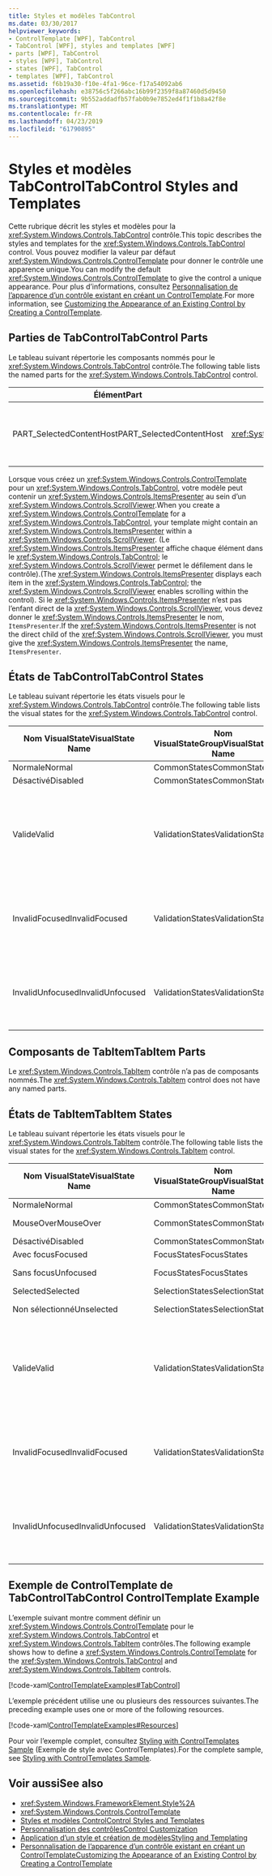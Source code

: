 ```yaml
---
title: Styles et modèles TabControl
ms.date: 03/30/2017
helpviewer_keywords:
- ControlTemplate [WPF], TabControl
- TabControl [WPF], styles and templates [WPF]
- parts [WPF], TabControl
- styles [WPF], TabControl
- states [WPF], TabControl
- templates [WPF], TabControl
ms.assetid: f6b19a30-f10e-4fa1-96ce-f17a54092ab6
ms.openlocfilehash: e38756c5f266abc16b99f2359f8a87460d5d9450
ms.sourcegitcommit: 9b552addadfb57fab0b9e7852ed4f1f1b8a42f8e
ms.translationtype: MT
ms.contentlocale: fr-FR
ms.lasthandoff: 04/23/2019
ms.locfileid: "61790895"
---
```

# <a name="tabcontrol-styles-and-templates"></a><span data-ttu-id="87230-102">Styles et modèles TabControl</span><span class="sxs-lookup"><span data-stu-id="87230-102">TabControl Styles and Templates</span></span>
<span data-ttu-id="87230-103">Cette rubrique décrit les styles et modèles pour la <xref:System.Windows.Controls.TabControl> contrôle.</span><span class="sxs-lookup"><span data-stu-id="87230-103">This topic describes the styles and templates for the <xref:System.Windows.Controls.TabControl> control.</span></span> <span data-ttu-id="87230-104">Vous pouvez modifier la valeur par défaut <xref:System.Windows.Controls.ControlTemplate> pour donner le contrôle une apparence unique.</span><span class="sxs-lookup"><span data-stu-id="87230-104">You can modify the default <xref:System.Windows.Controls.ControlTemplate> to give the control a unique appearance.</span></span> <span data-ttu-id="87230-105">Pour plus d’informations, consultez [Personnalisation de l’apparence d’un contrôle existant en créant un ControlTemplate](customizing-the-appearance-of-an-existing-control.md).</span><span class="sxs-lookup"><span data-stu-id="87230-105">For more information, see [Customizing the Appearance of an Existing Control by Creating a ControlTemplate](customizing-the-appearance-of-an-existing-control.md).</span></span>  
  
## <a name="tabcontrol-parts"></a><span data-ttu-id="87230-106">Parties de TabControl</span><span class="sxs-lookup"><span data-stu-id="87230-106">TabControl Parts</span></span>  
 <span data-ttu-id="87230-107">Le tableau suivant répertorie les composants nommés pour le <xref:System.Windows.Controls.TabControl> contrôle.</span><span class="sxs-lookup"><span data-stu-id="87230-107">The following table lists the named parts for the <xref:System.Windows.Controls.TabControl> control.</span></span>  
  
|<span data-ttu-id="87230-108">Élément</span><span class="sxs-lookup"><span data-stu-id="87230-108">Part</span></span>|<span data-ttu-id="87230-109">Type</span><span class="sxs-lookup"><span data-stu-id="87230-109">Type</span></span>|<span data-ttu-id="87230-110">Description</span><span class="sxs-lookup"><span data-stu-id="87230-110">Description</span></span>|  
|-|-|-|  
|<span data-ttu-id="87230-111">PART_SelectedContentHost</span><span class="sxs-lookup"><span data-stu-id="87230-111">PART_SelectedContentHost</span></span>|<xref:System.Windows.Controls.ContentPresenter>|<span data-ttu-id="87230-112">L’objet qui représente le contenu d’actuellement sélectionné <xref:System.Windows.Controls.TabItem>.</span><span class="sxs-lookup"><span data-stu-id="87230-112">The object that shows the content of the currently selected <xref:System.Windows.Controls.TabItem>.</span></span>|  
  
 <span data-ttu-id="87230-113">Lorsque vous créez un <xref:System.Windows.Controls.ControlTemplate> pour un <xref:System.Windows.Controls.TabControl>, votre modèle peut contenir un <xref:System.Windows.Controls.ItemsPresenter> au sein d’un <xref:System.Windows.Controls.ScrollViewer>.</span><span class="sxs-lookup"><span data-stu-id="87230-113">When you create a <xref:System.Windows.Controls.ControlTemplate> for a <xref:System.Windows.Controls.TabControl>, your template might contain an <xref:System.Windows.Controls.ItemsPresenter> within a <xref:System.Windows.Controls.ScrollViewer>.</span></span> <span data-ttu-id="87230-114">(Le <xref:System.Windows.Controls.ItemsPresenter> affiche chaque élément dans le <xref:System.Windows.Controls.TabControl>; le <xref:System.Windows.Controls.ScrollViewer> permet le défilement dans le contrôle).</span><span class="sxs-lookup"><span data-stu-id="87230-114">(The <xref:System.Windows.Controls.ItemsPresenter> displays each item in the <xref:System.Windows.Controls.TabControl>; the <xref:System.Windows.Controls.ScrollViewer> enables scrolling within the control).</span></span>  <span data-ttu-id="87230-115">Si le <xref:System.Windows.Controls.ItemsPresenter> n’est pas l’enfant direct de la <xref:System.Windows.Controls.ScrollViewer>, vous devez donner le <xref:System.Windows.Controls.ItemsPresenter> le nom, `ItemsPresenter`.</span><span class="sxs-lookup"><span data-stu-id="87230-115">If the <xref:System.Windows.Controls.ItemsPresenter> is not the direct child of the <xref:System.Windows.Controls.ScrollViewer>, you must give the <xref:System.Windows.Controls.ItemsPresenter> the name, `ItemsPresenter`.</span></span>  
  
## <a name="tabcontrol-states"></a><span data-ttu-id="87230-116">États de TabControl</span><span class="sxs-lookup"><span data-stu-id="87230-116">TabControl States</span></span>  
 <span data-ttu-id="87230-117">Le tableau suivant répertorie les états visuels pour le <xref:System.Windows.Controls.TabControl> contrôle.</span><span class="sxs-lookup"><span data-stu-id="87230-117">The following table lists the visual states for the <xref:System.Windows.Controls.TabControl> control.</span></span>  
  
|<span data-ttu-id="87230-118">Nom VisualState</span><span class="sxs-lookup"><span data-stu-id="87230-118">VisualState Name</span></span>|<span data-ttu-id="87230-119">Nom VisualStateGroup</span><span class="sxs-lookup"><span data-stu-id="87230-119">VisualStateGroup Name</span></span>|<span data-ttu-id="87230-120">Description</span><span class="sxs-lookup"><span data-stu-id="87230-120">Description</span></span>|  
|----------------------|---------------------------|-----------------|  
|<span data-ttu-id="87230-121">Normale</span><span class="sxs-lookup"><span data-stu-id="87230-121">Normal</span></span>|<span data-ttu-id="87230-122">CommonStates</span><span class="sxs-lookup"><span data-stu-id="87230-122">CommonStates</span></span>|<span data-ttu-id="87230-123">État par défaut.</span><span class="sxs-lookup"><span data-stu-id="87230-123">The default state.</span></span>|  
|<span data-ttu-id="87230-124">Désactivé</span><span class="sxs-lookup"><span data-stu-id="87230-124">Disabled</span></span>|<span data-ttu-id="87230-125">CommonStates</span><span class="sxs-lookup"><span data-stu-id="87230-125">CommonStates</span></span>|<span data-ttu-id="87230-126">Le contrôle est désactivé.</span><span class="sxs-lookup"><span data-stu-id="87230-126">The control is disabled.</span></span>|  
|<span data-ttu-id="87230-127">Valide</span><span class="sxs-lookup"><span data-stu-id="87230-127">Valid</span></span>|<span data-ttu-id="87230-128">ValidationStates</span><span class="sxs-lookup"><span data-stu-id="87230-128">ValidationStates</span></span>|<span data-ttu-id="87230-129">Le contrôle utilise le <xref:System.Windows.Controls.Validation> classe et le <xref:System.Windows.Controls.Validation.HasError%2A?displayProperty=nameWithType> propriété jointe est `false`.</span><span class="sxs-lookup"><span data-stu-id="87230-129">The control uses the <xref:System.Windows.Controls.Validation> class and the <xref:System.Windows.Controls.Validation.HasError%2A?displayProperty=nameWithType> attached property is `false`.</span></span>|  
|<span data-ttu-id="87230-130">InvalidFocused</span><span class="sxs-lookup"><span data-stu-id="87230-130">InvalidFocused</span></span>|<span data-ttu-id="87230-131">ValidationStates</span><span class="sxs-lookup"><span data-stu-id="87230-131">ValidationStates</span></span>|<span data-ttu-id="87230-132">Le <xref:System.Windows.Controls.Validation.HasError%2A?displayProperty=nameWithType> propriété jointe est `true` a le contrôle a le focus.</span><span class="sxs-lookup"><span data-stu-id="87230-132">The <xref:System.Windows.Controls.Validation.HasError%2A?displayProperty=nameWithType> attached property is `true` has the control has focus.</span></span>|  
|<span data-ttu-id="87230-133">InvalidUnfocused</span><span class="sxs-lookup"><span data-stu-id="87230-133">InvalidUnfocused</span></span>|<span data-ttu-id="87230-134">ValidationStates</span><span class="sxs-lookup"><span data-stu-id="87230-134">ValidationStates</span></span>|<span data-ttu-id="87230-135">Le <xref:System.Windows.Controls.Validation.HasError%2A?displayProperty=nameWithType> propriété jointe est `true` a le contrôle n’a pas le focus.</span><span class="sxs-lookup"><span data-stu-id="87230-135">The <xref:System.Windows.Controls.Validation.HasError%2A?displayProperty=nameWithType> attached property is `true` has the control does not have focus.</span></span>|  
  
## <a name="tabitem-parts"></a><span data-ttu-id="87230-136">Composants de TabItem</span><span class="sxs-lookup"><span data-stu-id="87230-136">TabItem Parts</span></span>  
 <span data-ttu-id="87230-137">Le <xref:System.Windows.Controls.TabItem> contrôle n’a pas de composants nommés.</span><span class="sxs-lookup"><span data-stu-id="87230-137">The <xref:System.Windows.Controls.TabItem> control does not have any named parts.</span></span>  
  
## <a name="tabitem-states"></a><span data-ttu-id="87230-138">États de TabItem</span><span class="sxs-lookup"><span data-stu-id="87230-138">TabItem States</span></span>  
 <span data-ttu-id="87230-139">Le tableau suivant répertorie les états visuels pour le <xref:System.Windows.Controls.TabItem> contrôle.</span><span class="sxs-lookup"><span data-stu-id="87230-139">The following table lists the visual states for the <xref:System.Windows.Controls.TabItem> control.</span></span>  
  
|<span data-ttu-id="87230-140">Nom VisualState</span><span class="sxs-lookup"><span data-stu-id="87230-140">VisualState Name</span></span>|<span data-ttu-id="87230-141">Nom VisualStateGroup</span><span class="sxs-lookup"><span data-stu-id="87230-141">VisualStateGroup Name</span></span>|<span data-ttu-id="87230-142">Description</span><span class="sxs-lookup"><span data-stu-id="87230-142">Description</span></span>|  
|----------------------|---------------------------|-----------------|  
|<span data-ttu-id="87230-143">Normale</span><span class="sxs-lookup"><span data-stu-id="87230-143">Normal</span></span>|<span data-ttu-id="87230-144">CommonStates</span><span class="sxs-lookup"><span data-stu-id="87230-144">CommonStates</span></span>|<span data-ttu-id="87230-145">État par défaut.</span><span class="sxs-lookup"><span data-stu-id="87230-145">The default state.</span></span>|  
|<span data-ttu-id="87230-146">MouseOver</span><span class="sxs-lookup"><span data-stu-id="87230-146">MouseOver</span></span>|<span data-ttu-id="87230-147">CommonStates</span><span class="sxs-lookup"><span data-stu-id="87230-147">CommonStates</span></span>|<span data-ttu-id="87230-148">Le pointeur de souris est positionné sur le contrôle.</span><span class="sxs-lookup"><span data-stu-id="87230-148">The mouse pointer is positioned over the control.</span></span>|  
|<span data-ttu-id="87230-149">Désactivé</span><span class="sxs-lookup"><span data-stu-id="87230-149">Disabled</span></span>|<span data-ttu-id="87230-150">CommonStates</span><span class="sxs-lookup"><span data-stu-id="87230-150">CommonStates</span></span>|<span data-ttu-id="87230-151">Le contrôle est désactivé.</span><span class="sxs-lookup"><span data-stu-id="87230-151">The control is disabled.</span></span>|  
|<span data-ttu-id="87230-152">Avec focus</span><span class="sxs-lookup"><span data-stu-id="87230-152">Focused</span></span>|<span data-ttu-id="87230-153">FocusStates</span><span class="sxs-lookup"><span data-stu-id="87230-153">FocusStates</span></span>|<span data-ttu-id="87230-154">Le contrôle a le focus.</span><span class="sxs-lookup"><span data-stu-id="87230-154">The control has focus.</span></span>|  
|<span data-ttu-id="87230-155">Sans focus</span><span class="sxs-lookup"><span data-stu-id="87230-155">Unfocused</span></span>|<span data-ttu-id="87230-156">FocusStates</span><span class="sxs-lookup"><span data-stu-id="87230-156">FocusStates</span></span>|<span data-ttu-id="87230-157">Le contrôle n’a pas le focus.</span><span class="sxs-lookup"><span data-stu-id="87230-157">The control does not have focus.</span></span>|  
|<span data-ttu-id="87230-158">Selected</span><span class="sxs-lookup"><span data-stu-id="87230-158">Selected</span></span>|<span data-ttu-id="87230-159">SelectionStates</span><span class="sxs-lookup"><span data-stu-id="87230-159">SelectionStates</span></span>|<span data-ttu-id="87230-160">Le contrôle est sélectionné.</span><span class="sxs-lookup"><span data-stu-id="87230-160">The control is selected.</span></span>|  
|<span data-ttu-id="87230-161">Non sélectionné</span><span class="sxs-lookup"><span data-stu-id="87230-161">Unselected</span></span>|<span data-ttu-id="87230-162">SelectionStates</span><span class="sxs-lookup"><span data-stu-id="87230-162">SelectionStates</span></span>|<span data-ttu-id="87230-163">Le contrôle n’est pas sélectionné.</span><span class="sxs-lookup"><span data-stu-id="87230-163">The control is not selected.</span></span>|  
|<span data-ttu-id="87230-164">Valide</span><span class="sxs-lookup"><span data-stu-id="87230-164">Valid</span></span>|<span data-ttu-id="87230-165">ValidationStates</span><span class="sxs-lookup"><span data-stu-id="87230-165">ValidationStates</span></span>|<span data-ttu-id="87230-166">Le contrôle utilise le <xref:System.Windows.Controls.Validation> classe et le <xref:System.Windows.Controls.Validation.HasError%2A?displayProperty=nameWithType> propriété jointe est `false`.</span><span class="sxs-lookup"><span data-stu-id="87230-166">The control uses the <xref:System.Windows.Controls.Validation> class and the <xref:System.Windows.Controls.Validation.HasError%2A?displayProperty=nameWithType> attached property is `false`.</span></span>|  
|<span data-ttu-id="87230-167">InvalidFocused</span><span class="sxs-lookup"><span data-stu-id="87230-167">InvalidFocused</span></span>|<span data-ttu-id="87230-168">ValidationStates</span><span class="sxs-lookup"><span data-stu-id="87230-168">ValidationStates</span></span>|<span data-ttu-id="87230-169">Le <xref:System.Windows.Controls.Validation.HasError%2A?displayProperty=nameWithType> propriété jointe est `true` a le contrôle a le focus.</span><span class="sxs-lookup"><span data-stu-id="87230-169">The <xref:System.Windows.Controls.Validation.HasError%2A?displayProperty=nameWithType> attached property is `true` has the control has focus.</span></span>|  
|<span data-ttu-id="87230-170">InvalidUnfocused</span><span class="sxs-lookup"><span data-stu-id="87230-170">InvalidUnfocused</span></span>|<span data-ttu-id="87230-171">ValidationStates</span><span class="sxs-lookup"><span data-stu-id="87230-171">ValidationStates</span></span>|<span data-ttu-id="87230-172">Le <xref:System.Windows.Controls.Validation.HasError%2A?displayProperty=nameWithType> propriété jointe est `true` a le contrôle n’a pas le focus.</span><span class="sxs-lookup"><span data-stu-id="87230-172">The <xref:System.Windows.Controls.Validation.HasError%2A?displayProperty=nameWithType> attached property is `true` has the control does not have focus.</span></span>|  
  
## <a name="tabcontrol-controltemplate-example"></a><span data-ttu-id="87230-173">Exemple de ControlTemplate de TabControl</span><span class="sxs-lookup"><span data-stu-id="87230-173">TabControl ControlTemplate Example</span></span>  
 <span data-ttu-id="87230-174">L’exemple suivant montre comment définir un <xref:System.Windows.Controls.ControlTemplate> pour le <xref:System.Windows.Controls.TabControl> et <xref:System.Windows.Controls.TabItem> contrôles.</span><span class="sxs-lookup"><span data-stu-id="87230-174">The following example shows how to define a <xref:System.Windows.Controls.ControlTemplate> for the <xref:System.Windows.Controls.TabControl> and <xref:System.Windows.Controls.TabItem> controls.</span></span>  
  
 [!code-xaml[ControlTemplateExamples#TabControl](~/samples/snippets/csharp/VS_Snippets_Wpf/ControlTemplateExamples/CS/resources/tabcontrol.xaml#tabcontrol)]  
  
 <span data-ttu-id="87230-175">L’exemple précédent utilise une ou plusieurs des ressources suivantes.</span><span class="sxs-lookup"><span data-stu-id="87230-175">The preceding example uses one or more of the following resources.</span></span>  
  
 [!code-xaml[ControlTemplateExamples#Resources](~/samples/snippets/csharp/VS_Snippets_Wpf/ControlTemplateExamples/CS/resources/shared.xaml#resources)]  
  
 <span data-ttu-id="87230-176">Pour voir l’exemple complet, consultez [Styling with ControlTemplates Sample](https://github.com/Microsoft/WPF-Samples/tree/master/Styles%20&%20Templates/IntroToStylingAndTemplating) (Exemple de style avec ControlTemplates).</span><span class="sxs-lookup"><span data-stu-id="87230-176">For the complete sample, see [Styling with ControlTemplates Sample](https://github.com/Microsoft/WPF-Samples/tree/master/Styles%20&%20Templates/IntroToStylingAndTemplating).</span></span>  
  
## <a name="see-also"></a><span data-ttu-id="87230-177">Voir aussi</span><span class="sxs-lookup"><span data-stu-id="87230-177">See also</span></span>

- <xref:System.Windows.FrameworkElement.Style%2A>
- <xref:System.Windows.Controls.ControlTemplate>
- [<span data-ttu-id="87230-178">Styles et modèles Control</span><span class="sxs-lookup"><span data-stu-id="87230-178">Control Styles and Templates</span></span>](control-styles-and-templates.md)
- [<span data-ttu-id="87230-179">Personnalisation des contrôles</span><span class="sxs-lookup"><span data-stu-id="87230-179">Control Customization</span></span>](control-customization.md)
- [<span data-ttu-id="87230-180">Application d’un style et création de modèles</span><span class="sxs-lookup"><span data-stu-id="87230-180">Styling and Templating</span></span>](styling-and-templating.md)
- [<span data-ttu-id="87230-181">Personnalisation de l’apparence d’un contrôle existant en créant un ControlTemplate</span><span class="sxs-lookup"><span data-stu-id="87230-181">Customizing the Appearance of an Existing Control by Creating a ControlTemplate</span></span>](customizing-the-appearance-of-an-existing-control.md)
